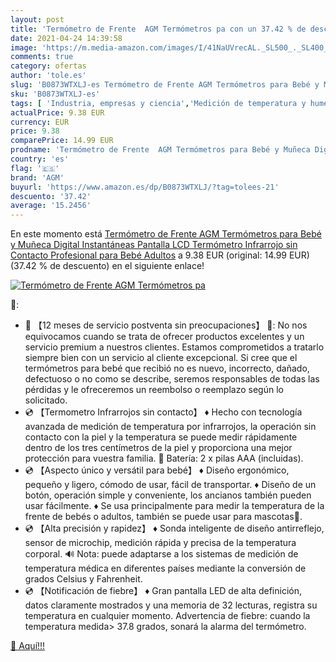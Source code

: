 ```yaml
---
layout: post
title: 'Termómetro de Frente  AGM Termómetros pa con un 37.42 % de descuento'
date: 2021-04-24 14:39:58
image: 'https://m.media-amazon.com/images/I/41NaUVrecAL._SL500_._SL400_.jpg'
comments: true
category: ofertas
author: 'tole.es'
slug: 'B0873WTXLJ-es Termómetro de Frente AGM Termómetros para Bebé y Muñeca...'
sku: 'B0873WTXLJ-es'
tags: [ 'Industria, empresas y ciencia','Medición de temperatura y humedad','Termómetros de laboratorio','Termómetros infrarrojos','Test y medición','agm','bebé', ]
actualPrice: 9.38 EUR
currency: EUR
price: 9.38
comparePrice: 14.99 EUR
prodname: 'Termómetro de Frente  AGM Termómetros para Bebé y Muñeca Digital Instantáneas  Pantalla LCD Termómetro Infrarrojo sin Contacto Profesional para Bebé  Adultos'
country: 'es'
flag: '🇪🇸'
brand: 'AGM'
buyurl: 'https://www.amazon.es/dp/B0873WTXLJ/?tag=tolees-21'
descuento: '37.42'
average: '15.2456'
---
```


En este momento está [Termómetro de Frente  AGM Termómetros para Bebé y Muñeca Digital Instantáneas  Pantalla LCD Termómetro Infrarrojo sin Contacto Profesional para Bebé  Adultos](https://www.amazon.es/dp/B0873WTXLJ/?tag=tolees-21) a 9.38 EUR (original: 14.99 EUR) (37.42 %  de descuento) en el siguiente enlace!

[![Termómetro de Frente  AGM Termómetros pa](https://m.media-amazon.com/images/I/41NaUVrecAL._SL500_._SL400_.jpg)](https://www.amazon.es/dp/B0873WTXLJ/?tag=tolees-21)

🔎:

- 💓 【12 meses de servicio postventa sin preocupaciones】 💓: No nos equivocamos cuando se trata de ofrecer productos excelentes y un servicio premium a nuestros clientes. Estamos comprometidos a tratarlo siempre bien con un servicio al cliente excepcional. Si cree que el termómetros para bebé que recibió no es nuevo, incorrecto, dañado, defectuoso o no como se describe, seremos responsables de todas las pérdidas y le ofreceremos un reembolso o reemplazo según lo solicitado.
- 💿 【Termometro Infrarrojos sin contacto】 ♦ Hecho con tecnología avanzada de medición de temperatura por infrarrojos, la operación sin contacto con la piel y la temperatura se puede medir rápidamente dentro de los tres centímetros de la piel y proporciona una mejor protección para vuestra familia. 📢 Batería: 2 x pilas AAA (incluidas).
- 💿 【Aspecto único y versátil para bebé】 ♦ Diseño ergonómico, pequeño y ligero, cómodo de usar, fácil de transportar. ♦ Diseño de un botón, operación simple y conveniente, los ancianos también pueden usar fácilmente. ♦ Se usa principalmente para medir la temperatura de la frente de bebés o adultos, también se puede usar para mascotas🐾.
- 💿 【Alta precisión y rapidez】 ♦ Sonda inteligente de diseño antirreflejo, sensor de microchip, medición rápida y precisa de la temperatura corporal. 🔊 Nota: puede adaptarse a los sistemas de medición de temperatura médica en diferentes países mediante la conversión de grados Celsius y Fahrenheit.
- 💿 【Notificación de fiebre】 ♦ Gran pantalla LED de alta definición, datos claramente mostrados y una memoria de 32 lecturas, registra su temperatura en cualquier momento. Advertencia de fiebre: cuando la temperatura medida> 37.8 grados, sonará la alarma del termómetro.

[🛒 Aquí!!!](https://www.amazon.es/dp/B0873WTXLJ/?tag=tolees-21)
